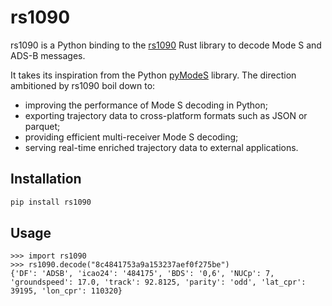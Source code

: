 # rs1090

rs1090 is a Python binding to the [rs1090](https://docs.rs/rs1090/) Rust library to decode Mode S and ADS-B messages.

It takes its inspiration from the Python [pyModeS](https://github.com/junzis/pyModeS) library. The direction ambitioned by rs1090 boil down to:

- improving the performance of Mode S decoding in Python;
- exporting trajectory data to cross-platform formats such as JSON or parquet;
- providing efficient multi-receiver Mode S decoding;
- serving real-time enriched trajectory data to external applications.

## Installation

```sh
pip install rs1090
```

## Usage

```pycon
>>> import rs1090
>>> rs1090.decode("8c4841753a9a153237aef0f275be")
{'DF': 'ADSB', 'icao24': '484175', 'BDS': '0,6', 'NUCp': 7, 'groundspeed': 17.0, 'track': 92.8125, 'parity': 'odd', 'lat_cpr': 39195, 'lon_cpr': 110320}
```
